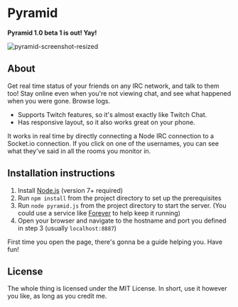 Pyramid
=======

**Pyramid 1.0 beta 1 is out! Yay!**

![pyramid-screenshot-resized](https://cloud.githubusercontent.com/assets/80858/24841349/cd66d46e-1d82-11e7-9108-b7e4295413e0.png)

## About

Get real time status of your friends on any IRC network, and talk to them too! Stay online even when you're not viewing chat, and see what happened when you were gone. Browse logs. 

* Supports Twitch features, so it's almost exactly like Twitch Chat.
* Has responsive layout, so it also works great on your phone.

It works in real time by directly connecting a Node IRC connection to a Socket.io connection. If you click on one of the usernames, you can see what they've said in all the rooms you monitor in.

## Installation instructions

1. Install [Node.js](http://nodejs.org/) (version 7+ required)
2. Run `npm install` from the project directory to set up the prerequisites
3. Run `node pyramid.js` from the project directory to start the server. (You could use a service like [Forever](https://github.com/foreverjs/forever) to help keep it running)
4. Open your browser and navigate to the hostname and port you defined in step 3 (usually `localhost:8887`)

First time you open the page, there's gonna be a guide helping you. Have fun!

## License
The whole thing is licensed under the MIT License. In short, use it however you like, as long as you credit me.
